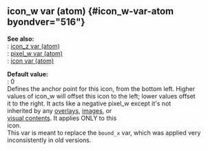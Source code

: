 ## icon_w var (atom) {#icon_w-var-atom byondver="516"}    
**See also:**    
:   [icon_z var (atom)](/atom/var/icon_z)    
:   [pixel_w var (atom)](/atom/var/pixel_w)    
:   [icon var (atom)](/atom/var/icon)    
<!-- -->    
**Default value:**    
:   0    
Defines the anchor point for this icon, from the bottom left. Higher    
values of icon_w will offset this icon to the left; lower values offset    
it to the right. It acts like a negative pixel_w except it\'s not    
inherited by any [overlays](/atom/var/overlays), [images](/image), or    
[visual contents](/atom/var/vis_contents). It applies ONLY to this    
icon.    
This var is meant to replace the `bound_x` var, which was applied very    
inconsistently in old versions.  